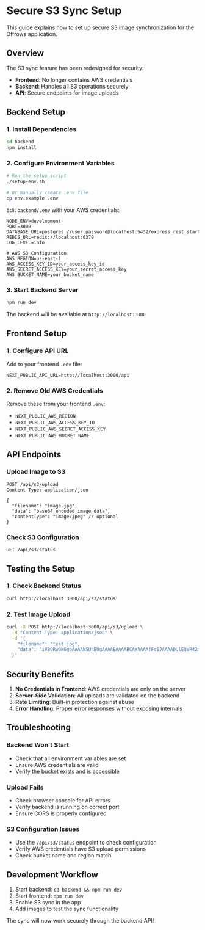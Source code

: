 # Secure S3 Sync Setup

This guide explains how to set up secure S3 image synchronization for the Offrows application.

## Overview

The S3 sync feature has been redesigned for security:
- **Frontend**: No longer contains AWS credentials
- **Backend**: Handles all S3 operations securely
- **API**: Secure endpoints for image uploads

## Backend Setup

### 1. Install Dependencies
```bash
cd backend
npm install
```

### 2. Configure Environment Variables
```bash
# Run the setup script
./setup-env.sh

# Or manually create .env file
cp env.example .env
```

Edit `backend/.env` with your AWS credentials:
```env
NODE_ENV=development
PORT=3000
DATABASE_URL=postgres://user:password@localhost:5432/express_rest_starter
REDIS_URL=redis://localhost:6379
LOG_LEVEL=info

# AWS S3 Configuration
AWS_REGION=us-east-1
AWS_ACCESS_KEY_ID=your_access_key_id
AWS_SECRET_ACCESS_KEY=your_secret_access_key
AWS_BUCKET_NAME=your_bucket_name
```

### 3. Start Backend Server
```bash
npm run dev
```

The backend will be available at `http://localhost:3000`

## Frontend Setup

### 1. Configure API URL
Add to your frontend `.env` file:
```env
NEXT_PUBLIC_API_URL=http://localhost:3000/api
```

### 2. Remove Old AWS Credentials
Remove these from your frontend `.env`:
- `NEXT_PUBLIC_AWS_REGION`
- `NEXT_PUBLIC_AWS_ACCESS_KEY_ID`
- `NEXT_PUBLIC_AWS_SECRET_ACCESS_KEY`
- `NEXT_PUBLIC_AWS_BUCKET_NAME`

## API Endpoints

### Upload Image to S3
```
POST /api/s3/upload
Content-Type: application/json

{
  "filename": "image.jpg",
  "data": "base64_encoded_image_data",
  "contentType": "image/jpeg" // optional
}
```

### Check S3 Configuration
```
GET /api/s3/status
```

## Testing the Setup

### 1. Check Backend Status
```bash
curl http://localhost:3000/api/s3/status
```

### 2. Test Image Upload
```bash
curl -X POST http://localhost:3000/api/s3/upload \
  -H "Content-Type: application/json" \
  -d '{
    "filename": "test.jpg",
    "data": "iVBORw0KGgoAAAANSUhEUgAAAAEAAAABCAYAAAAfFcSJAAAADUlEQVR42mNkYPhfDwAChwGA60e6kgAAAABJRU5ErkJggg=="
  }'
```

## Security Benefits

1. **No Credentials in Frontend**: AWS credentials are only on the server
2. **Server-Side Validation**: All uploads are validated on the backend
3. **Rate Limiting**: Built-in protection against abuse
4. **Error Handling**: Proper error responses without exposing internals

## Troubleshooting

### Backend Won't Start
- Check that all environment variables are set
- Ensure AWS credentials are valid
- Verify the bucket exists and is accessible

### Upload Fails
- Check browser console for API errors
- Verify backend is running on correct port
- Ensure CORS is properly configured

### S3 Configuration Issues
- Use the `/api/s3/status` endpoint to check configuration
- Verify AWS credentials have S3 upload permissions
- Check bucket name and region match

## Development Workflow

1. Start backend: `cd backend && npm run dev`
2. Start frontend: `npm run dev`
3. Enable S3 sync in the app
4. Add images to test the sync functionality

The sync will now work securely through the backend API! 